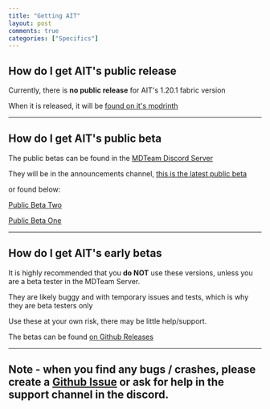 ```yaml
---
title: "Getting AIT"
layout: post
comments: true
categories: ["Specifics"]
---
```

## How do I get AIT's public release
Currently, there is **no public release** for AIT's 1.20.1 fabric version

When it is released, it will be [found on it's modrinth](https://modrinth.com/mod/ait)

---

## How do I get AIT's public beta
The public betas can be found in the [MDTeam Discord Server](https://discord.com/invite/tMrB5p3v36)

They will be in the announcements channel, [this is the latest public beta](https://discord.com/channels/859856751070937098/1188969252028436491/1191191219917832264)

or found below:

[Public Beta Two](https://github.com/M-D-Team/ait-fabric-1.20.1/releases/download/1.2.6-1.20.1-beta/ait-1.2.8-1.20.1-beta.jar)

[Public Beta One](https://github.com/M-D-Team/ait-fabric-1.20.1/releases/download/1.1.9-1.20.1-beta/ait-1.1.9-1.20.1-beta.jar)

---

## How do I get AIT's early betas
It is highly recommended that you **do NOT** use these versions, unless you are a beta tester in the MDTeam Server.

They are likely buggy and with temporary issues and tests, which is why they are beta testers only

Use these at your own risk, there may be little help/support.

The betas can be found [on Github Releases](https://github.com/M-D-Team/ait-fabric-1.20.1/releases)

---

## Note - when you find any bugs / crashes, please create a [Github Issue](https://github.com/M-D-Team/ait-fabric-1.20.1/issues/new) or ask for help in the support channel in the discord.

